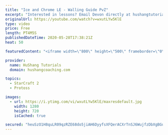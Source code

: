```yaml
---
title: "Ice and Chrome LE - Walling Guide PvZ"
excerpt: "Interested in lessons? Email Devon directly at hushangtutorials@outlook.com ------------------------------------------------------------------------------------------------------- Want to support HuShang Tutorials directly? Patreon is a website where you can contribute a monthly donation that will help"
originalUrl: https://youtube.com/watch?v=wxutLYw5KlE
type: video
price: Free
length: PT4M5S
publishedDateTime: 2020-05-28T17:38:21Z
heat: 50

featuredContent: "<iframe width=\"800\" height=\"500\" frameborder=\"0\" src=\"https://www.youtube.com/embed/wxutLYw5KlE\" allow=\"accelerometer; autoplay; encrypted-media; gyroscope; picture-in-picture\" allowfullscreen></iframe>"

provider:
  name: HuShang Tutorials
  domain: hushangcoaching.com

topics:
  - StarCraft 2
  - Protoss

images:
  - url: https://i.ytimg.com/vi/wxutLYw5KlE/maxresdefault.jpg
    width: 1280
    height: 720
    isCached: true

secured: "heuSzO1H8quLR09qzRZE68do5jiAH6DyyfsXFQerACXrTnSJ6WujfzDbXgBGuhZC6Q4iOLS8DzrCjq6kbKDTmrIPv/MEeDz5TGRUwwnKc6Gg67r0yLWzJHe4hsafyR4Pq0E1AwzQ8IKFsCm/Dmk4cyRgyRQjwPfIhgxLkJMftP7oVC52cnRhvrZq6jWIGe6dnZrVDdmPbRJJWrYsrEx3SY3gxd7qWB/OlLTu8hLCzwPFfb17owXXvEvImqduEQ0lkFQEfG+ty3+WZCsWtLtlmWOM0bAcJrn3wq9lhhBdqqL32Ty+OGaGEp0zjzCPGXYZ7cueiGb9SPd2WafAwS3jPPOd1cn214fI2V9lSmVo9SEo8XIjDvSEOcoaq3OR4nWp5eGz1euAPrFqlUAFPeRIuhsCQOtkOPjTAFhHt3QNj6E=;EjYUXQ1QVZjl1TPsmE1Oxw=="
---
```


